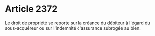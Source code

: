 # Article 2372

Le droit de propriété se reporte sur la créance du débiteur à l'égard du sous-acquéreur ou sur l'indemnité d'assurance subrogée au bien.